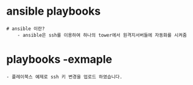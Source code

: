 # ansible playbooks


	# ansible 이란?
		- ansible은 ssh를 이용하여 하나의 tower에서 원격지서버들에 자동화를 시켜줌
		
# playbooks -exmaple
	- 플레이북스 예제로 ssh 키 변경을 업로드 하였습니다.